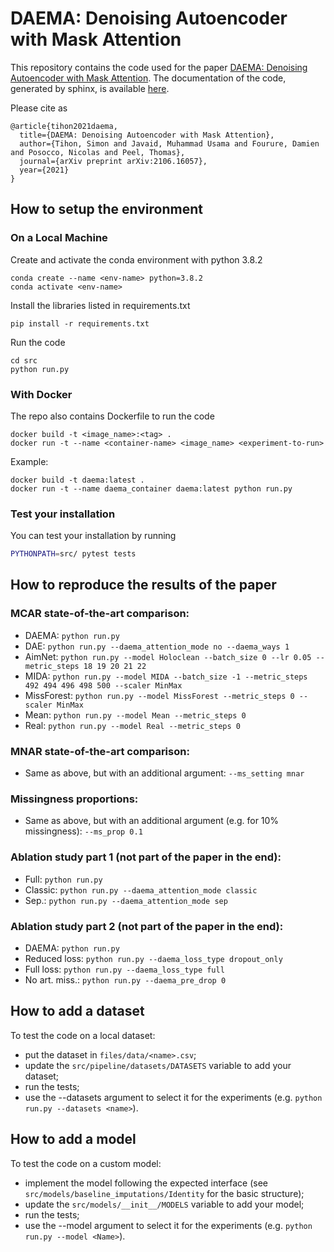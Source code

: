 # DAEMA: Denoising Autoencoder with Mask Attention

This repository contains the code used for the paper
[DAEMA: Denoising Autoencoder with Mask Attention](https://arxiv.org/abs/2106.16057).
The documentation of the code, generated by sphinx, is available [here](https://euranova.github.io/DAEMA/html/index).

Please cite as
```
@article{tihon2021daema,
  title={DAEMA: Denoising Autoencoder with Mask Attention},
  author={Tihon, Simon and Javaid, Muhammad Usama and Fourure, Damien and Posocco, Nicolas and Peel, Thomas},
  journal={arXiv preprint arXiv:2106.16057},
  year={2021}
}
```


## How to setup the environment
### On a Local Machine
Create and activate the conda environment with python 3.8.2
```
conda create --name <env-name> python=3.8.2
conda activate <env-name>
```
Install the libraries listed in requirements.txt
```
pip install -r requirements.txt
```
Run the code
```
cd src
python run.py
```
### With Docker
The repo also contains Dockerfile to run the code
```
docker build -t <image_name>:<tag> .
docker run -t --name <container-name> <image_name> <experiment-to-run>
```
Example:
```
docker build -t daema:latest .
docker run -t --name daema_container daema:latest python run.py
```

### Test your installation
You can test your installation by running
```bash
PYTHONPATH=src/ pytest tests
```

## How to reproduce the results of the paper
### MCAR state-of-the-art comparison:
 * DAEMA: `python run.py`
 * DAE: `python run.py --daema_attention_mode no --daema_ways 1`
 * AimNet: `python run.py --model Holoclean --batch_size 0 --lr 0.05 --metric_steps 18 19 20 21 22`
 * MIDA: `python run.py --model MIDA --batch_size -1 --metric_steps 492 494 496 498 500 --scaler MinMax`
 * MissForest: `python run.py --model MissForest --metric_steps 0 --scaler MinMax`
 * Mean: `python run.py --model Mean --metric_steps 0`
 * Real: `python run.py --model Real --metric_steps 0`

### MNAR state-of-the-art comparison:
 * Same as above, but with an additional argument: `--ms_setting mnar`

### Missingness proportions:
 * Same as above, but with an additional argument (e.g. for 10% missingness): `--ms_prop 0.1`

### Ablation study part 1 (not part of the paper in the end):
 * Full: `python run.py`
 * Classic: `python run.py --daema_attention_mode classic`
 * Sep.: `python run.py --daema_attention_mode sep`

### Ablation study part 2 (not part of the paper in the end):
 * DAEMA: `python run.py`
 * Reduced loss: `python run.py --daema_loss_type dropout_only`
 * Full loss: `python run.py --daema_loss_type full`
 * No art. miss.: `python run.py --daema_pre_drop 0`

## How to add a dataset
To test the code on a local dataset:
 * put the dataset in `files/data/<name>.csv`;
 * update the `src/pipeline/datasets/DATASETS` variable to add your dataset;
 * run the tests;
 * use the --datasets argument to select it for the experiments (e.g. `python run.py --datasets <name>`).

## How to add a model
To test the code on a custom model:
 * implement the model following the expected interface
 (see `src/models/baseline_imputations/Identity` for the basic structure);
 * update the `src/models/__init__/MODELS` variable to add your model;
 * run the tests;
 * use the --model argument to select it for the experiments (e.g. `python run.py --model <Name>`).

